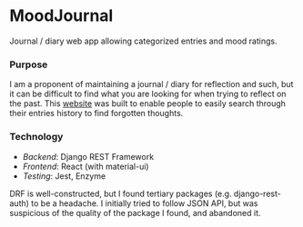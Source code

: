 # MoodJournal
Journal / diary web app allowing categorized entries and mood ratings. 

### Purpose
I am a proponent of maintaining a journal / diary for reflection and such, but it can be difficult to find what you are looking for when trying to reflect on the past. This [website](https://www.categoricaljournal.com/) was built to enable people to easily search through their entries history to find forgotten thoughts.

### Technology
* *Backend*: Django REST Framework
* *Frontend*: React (with material-ui)
* *Testing*: Jest, Enzyme

DRF is well-constructed, but I found tertiary packages (e.g. django-rest-auth) to be a headache. I initially tried to follow JSON API, but was suspicious of the quality of the package I found, and abandoned it.
